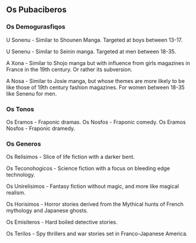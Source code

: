 

## Os Pubaciberos 

### Os Demogurasfiqos
U Sonenu - Similar to Shounen Manga. Targeted at boys between 13-17. 

U Senenu - Similar to Seinin manga. Targeted at men between 18-35. 

A Xona - Similar to Shojo manga but with influence from girls magazines in France in the 19th century. Or rather its subversion. 

A Nosa - Similar to Josie manga, but whose themes are more likely to be like those of 19th century fashion magazines. For women between 18-35 like Senenu for men. 

### Os Tonos
Os Eramos - Fraponic dramas.
Os Nosfos - Fraponic comedy.
Os Eramos Nosfos - Fraponic dramedy. 

### Os Generos
Os Relisimos - Slice of life fiction with a darker bent. 

Os Teconohogicos - Science fiction with a focus on bleeding edge technology. 

Os Unirelisimos - Fantasy fiction without magic, and more like magical realism. 

Os Horisimos - Horror stories derived from the Mythical hunts of French mythology and Japanese ghosts. 

Os Emisiteros - Hard boiled detective stories. 

Os Terilos - Spy thrillers and war stories set in Franco-Japanese America.
